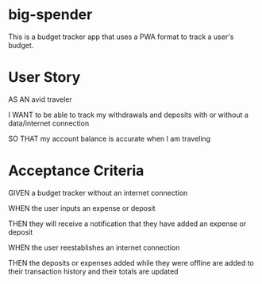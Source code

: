 # big-spender

This is a budget tracker app that uses a PWA format to track a user's budget.

# User Story

AS AN avid traveler

I WANT to be able to track my withdrawals and deposits with or without a data/internet connection

SO THAT my account balance is accurate when I am traveling

# Acceptance Criteria

GIVEN a budget tracker without an internet connection

WHEN the user inputs an expense or deposit

THEN they will receive a notification that they have added an expense or deposit

WHEN the user reestablishes an internet connection

THEN the deposits or expenses added while they were offline are added to their transaction history and their totals are updated

